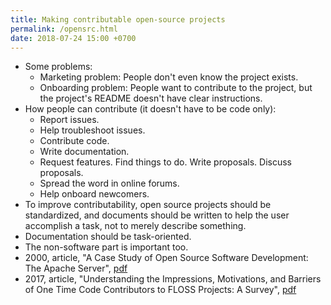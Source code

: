 ```yaml
---
title: Making contributable open-source projects
permalink: /opensrc.html
date: 2018-07-24 15:00 +0700
---
```


- Some problems:
    - Marketing problem: People don't even know the project exists.
    - Onboarding problem: People want to contribute to the project, but the project's README doesn't have clear instructions.
- How people can contribute (it doesn't have to be code only):
    - Report issues.
    - Help troubleshoot issues.
    - Contribute code.
    - Write documentation.
    - Request features.
    Find things to do.
    Write proposals.
    Discuss proposals.
    - Spread the word in online forums.
    - Help onboard newcomers.
- To improve contributability, open source projects should be standardized, and documents should be written to help the user accomplish a task, not to merely describe something.
- Documentation should be task-oriented.
- The non-software part is important too.
- 2000, article, "A Case Study of Open Source Software Development: The Apache Server", [pdf](http://herbsleb.org/web-pubs/pdfs/mockus-acase-2000.pdf)
- 2017, article, "Understanding the Impressions, Motivations, and Barriers of One Time Code Contributors to FLOSS Projects: A Survey", [pdf](http://carver.cs.ua.edu/Papers/Conference/2017/ICSE_OTC.pdf)

